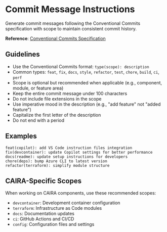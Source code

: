 # Commit Message Instructions

Generate commit messages following the Conventional Commits specification with scope to maintain consistent commit history.

**Reference**: [Conventional Commits Specification](https://www.conventionalcommits.org/en/v1.0.0/#specification)

## Guidelines

- Use the Conventional Commits format: `type(scope): description`
- Common types: `feat`, `fix`, `docs`, `style`, `refactor`, `test`, `chore`, `build`, `ci`, `perf`
- Scope is optional but recommended when applicable (e.g., component, module, or feature area)
- Keep the entire commit message under 100 characters
- Do not include file extensions in the scope
- Use imperative mood in the description (e.g., "add feature" not "added feature")
- Capitalize the first letter of the description
- Do not end with a period

## Examples

```text
feat(copilot): add VS Code instruction files integration
fix(devcontainer): update Copilot settings for better performance
docs(readme): update setup instructions for developers
chore(deps): bump Azure CLI to latest version
refactor(terraform): simplify module structure
```

## CAIRA-Specific Scopes

When working on CAIRA components, use these recommended scopes:

- `devcontainer`: Development container configuration
- `terraform`: Infrastructure as Code modules
- `docs`: Documentation updates
- `ci`: GitHub Actions and CI/CD
- `config`: Configuration files and settings
